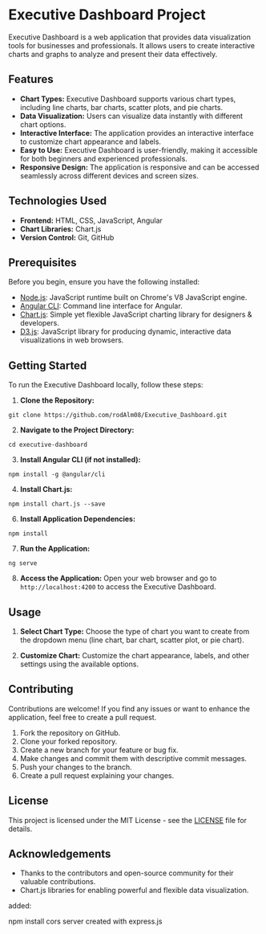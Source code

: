 # Executive Dashboard Project

Executive Dashboard is a web application that provides data visualization tools for businesses and professionals. It allows users to create interactive charts and graphs to analyze and present their data effectively.

## Features

- **Chart Types:** Executive Dashboard supports various chart types, including line charts, bar charts, scatter plots, and pie charts.
- **Data Visualization:** Users can visualize data instantly with different chart options.
- **Interactive Interface:** The application provides an interactive interface to customize chart appearance and labels.
- **Easy to Use:** Executive Dashboard is user-friendly, making it accessible for both beginners and experienced professionals.
- **Responsive Design:** The application is responsive and can be accessed seamlessly across different devices and screen sizes.

## Technologies Used

- **Frontend:** HTML, CSS, JavaScript, Angular
- **Chart Libraries:** Chart.js
- **Version Control:** Git, GitHub

## Prerequisites

Before you begin, ensure you have the following installed:

- [Node.js](https://nodejs.org/en/download/): JavaScript runtime built on Chrome's V8 JavaScript engine.
- [Angular CLI](https://cli.angular.io/): Command line interface for Angular.
- [Chart.js](https://www.chartjs.org/): Simple yet flexible JavaScript charting library for designers & developers.
- [D3.js](https://d3js.org/): JavaScript library for producing dynamic, interactive data visualizations in web browsers.

## Getting Started

To run the Executive Dashboard locally, follow these steps:

1. **Clone the Repository:**

`git clone https://github.com/rodAlm08/Executive_Dashboard.git`

2. **Navigate to the Project Directory:**

`cd executive-dashboard`

3. **Install Angular CLI (if not installed):**

`npm install -g @angular/cli`


4. **Install Chart.js:**

`npm install chart.js --save`


6. **Install Application Dependencies:**

`npm install`


7. **Run the Application:**

`ng serve`


8. **Access the Application:**
Open your web browser and go to `http://localhost:4200` to access the Executive Dashboard.

## Usage

1. **Select Chart Type:**
Choose the type of chart you want to create from the dropdown menu (line chart, bar chart, scatter plot, or pie chart).

2. **Customize Chart:**
Customize the chart appearance, labels, and other settings using the available options.

## Contributing

Contributions are welcome! If you find any issues or want to enhance the application, feel free to create a pull request.

1. Fork the repository on GitHub.
2. Clone your forked repository.
3. Create a new branch for your feature or bug fix.
4. Make changes and commit them with descriptive commit messages.
5. Push your changes to the branch.
6. Create a pull request explaining your changes.

## License

This project is licensed under the MIT License - see the [LICENSE](LICENSE) file for details.

## Acknowledgements

- Thanks to the contributors and open-source community for their valuable contributions.
- Chart.js libraries for enabling powerful and flexible data visualization.

added:

npm install cors
server created with express.js